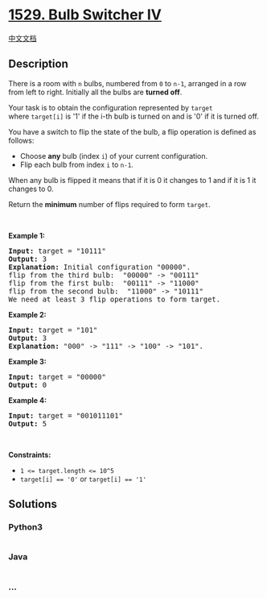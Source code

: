 # [1529. Bulb Switcher IV](https://leetcode.com/problems/bulb-switcher-iv)

[中文文档](/solution/1500-1599/1529.Bulb%20Switcher%20IV/README.md)

## Description

<p>There is a room with <code>n</code>&nbsp;bulbs, numbered from <code>0</code> to&nbsp;<code>n-1</code>,&nbsp;arranged in a row from left to right. Initially all the bulbs are <strong>turned off</strong>.</p>

<p>Your task is to obtain the configuration represented by <code>target</code> where&nbsp;<code>target[i]</code> is &#39;1&#39; if the i-th bulb is turned on and is &#39;0&#39; if it is turned off.</p>

<p>You have a switch&nbsp;to flip the state of the bulb,&nbsp;a flip operation is defined as follows:</p>

<ul>
	<li>Choose <strong>any</strong> bulb (index&nbsp;<code>i</code>)&nbsp;of your current configuration.</li>
	<li>Flip each bulb from index&nbsp;<code>i</code> to&nbsp;<code>n-1</code>.</li>
</ul>

<p>When any bulb is flipped it means that if it is 0 it changes to 1 and if it is 1 it changes to 0.</p>

<p>Return the <strong>minimum</strong> number of flips required to form <code>target</code>.</p>

<p>&nbsp;</p>
<p><strong>Example 1:</strong></p>

<pre>
<strong>Input:</strong> target = &quot;10111&quot;
<strong>Output:</strong> 3
<strong>Explanation: </strong>Initial configuration &quot;00000&quot;.
flip from the third bulb:  &quot;00000&quot; -&gt; &quot;00111&quot;
flip from the first bulb:  &quot;00111&quot; -&gt; &quot;11000&quot;
flip from the second bulb:  &quot;11000&quot; -&gt; &quot;10111&quot;
We need at least 3 flip operations to form target.</pre>

<p><strong>Example 2:</strong></p>

<pre>
<strong>Input:</strong> target = &quot;101&quot;
<strong>Output:</strong> 3
<strong>Explanation: </strong>&quot;000&quot; -&gt; &quot;111&quot; -&gt; &quot;100&quot; -&gt; &quot;101&quot;.
</pre>

<p><strong>Example 3:</strong></p>

<pre>
<strong>Input:</strong> target = &quot;00000&quot;
<strong>Output:</strong> 0
</pre>

<p><strong>Example 4:</strong></p>

<pre>
<strong>Input:</strong> target = &quot;001011101&quot;
<strong>Output:</strong> 5
</pre>

<p>&nbsp;</p>
<p><strong>Constraints:</strong></p>

<ul>
	<li><code>1 &lt;= target.length &lt;= 10^5</code></li>
	<li><code>target[i] == &#39;0&#39;</code>&nbsp;or <code>target[i] == &#39;1&#39;</code></li>
</ul>

## Solutions

<!-- tabs:start -->

### **Python3**

```python

```

### **Java**

```java

```

### **...**

```

```

<!-- tabs:end -->
